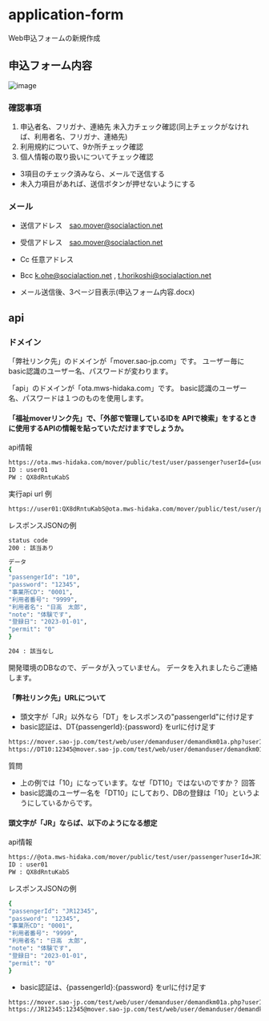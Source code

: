 # application-form
Web申込フォームの新規作成

## 申込フォーム内容
![image](https://user-images.githubusercontent.com/114212655/210974630-3da70f35-9312-48d9-8011-aaf5b9505e11.png)

### 確認事項
1. 申込者名、フリガナ、連絡先 未入力チェック確認(同上チェックがなければ、利用者名、フリガナ、連絡先) 
1. 利用規約について、9か所チェック確認
1. 個人情報の取り扱いについてチェック確認

- 3項目のチェック済みなら、メールで送信する
- 未入力項目があれば、送信ボタンが押せないようにする

### メール
- 送信アドレス　sao.mover@socialaction.net
- 受信アドレス　sao.mover@socialaction.net
- Cc           任意アドレス
- Bcc          k.ohe@socialaction.net , t.horikoshi@socialaction.net

- メール送信後、3ページ目表示(申込フォーム内容.docx)

## api

### ドメイン

「弊社リンク先」のドメインが「mover.sao-jp.com」です。
ユーザー毎にbasic認識のユーザー名、パスワードが変わります。

「api」のドメインが「ota.mws-hidaka.com」です。
basic認識のユーザー名、パスワードは１つのものを使用します。

#### 「福祉moverリンク先」で、「外部で管理しているIDを APIで検索」をするときに使用するAPIの情報を貼っていただけますでしょうか。

api情報
```sh
https://ota.mws-hidaka.com/mover/public/test/user/passenger?userId={userId}
ID : user01
PW : QX8dRntuKabS
```
実行api url 例
```sh
https://user01:QX8dRntuKabS@ota.mws-hidaka.com/mover/public/test/user/passenger?userId=10
```
レスポンスJSONの例
```sh
status code
200 : 該当あり

データ
{
"passengerId": "10",
"password": "12345",
"事業所CD": "0001",
"利用者番号": "9999",
"利用者名": "日高　太郎",
"note": "体験です",
"登録日": "2023-01-01",
"permit": "0"
}

204 : 該当なし
```
開発環境のDBなので、データが入っていません。
データを入れましたらご連絡します。

#### 「弊社リンク先」URLについて

- 頭文字が「JR」以外なら「DT」をレスポンスの"passengerId"に付け足す
- basic認証は、DT{passengerId}:{password} をurlに付け足す
```sh
https://mover.sao-jp.com/test/web/user/demanduser/demandkm01a.php?userId={passengerId}
https://DT10:12345@mover.sao-jp.com/test/web/user/demanduser/demandkm01b.php?userId=10
```
質問
- 上の例では「10」になっています。なぜ「DT10」ではないのですか？
回答
- basic認識のユーザー名を「DT10」にしており、DBの登録は「10」というようにしているからです。

#### 頭文字が「JR」ならば、以下のようになる想定

api情報
```sh
https://@ota.mws-hidaka.com/mover/public/test/user/passenger?userId=JR12345
ID : user01
PW : QX8dRntuKabS
```
レスポンスJSONの例
```sh
{
"passengerId": "JR12345",
"password": "12345",
"事業所CD": "0001",
"利用者番号": "9999",
"利用者名": "日高　太郎",
"note": "体験です",
"登録日": "2023-01-01",
"permit": "0"
}
```
- basic認証は、{passengerId}:{password} をurlに付け足す
```sh
https://mover.sao-jp.com/test/web/user/demanduser/demandkm01a.php?userId={passengerId}
https://JR12345:12345@mover.sao-jp.com/test/web/user/demanduser/demandkm01b.php?userId=JR12345
```
